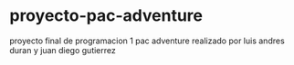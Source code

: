 # proyecto-pac-adventure
proyecto final de programacion 1 pac adventure realizado por luis andres duran y juan diego gutierrez
